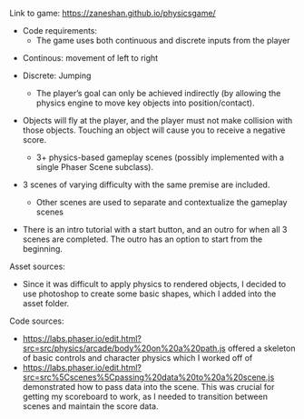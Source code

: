 Link to game: https://zaneshan.github.io/physicsgame/

* Code requirements:
    *  The game uses both continuous and discrete inputs from the player
- Continous: movement of left to right
- Discrete: Jumping

    * The player’s goal can only be achieved indirectly (by allowing the physics engine to move key objects into position/contact).
- Objects will fly at the player, and the player must not make collision with those objects. Touching an object will cause you to receive a negative score.

    * 3+ physics-based gameplay scenes (possibly implemented with a single Phaser Scene subclass).
- 3 scenes of varying difficulty with the same premise are included.

    * Other scenes are used to separate and contextualize the gameplay scenes
- There is an intro tutorial with a start button, and an outro for when all 3 scenes are completed. The outro has an option to start from the beginning.

Asset sources:
- Since it was difficult to apply physics to rendered objects, I decided to use photoshop to create some basic shapes, which I added into the asset folder.

Code sources:
- https://labs.phaser.io/edit.html?src=src/physics/arcade/body%20on%20a%20path.js
    offered a skeleton of basic controls and character physics which I worked off of
- https://labs.phaser.io/edit.html?src=src%5Cscenes%5Cpassing%20data%20to%20a%20scene.js
    demonstrated how to pass data into the scene. This was crucial for getting my scoreboard to work, as I needed to transition between scenes and maintain the score data.